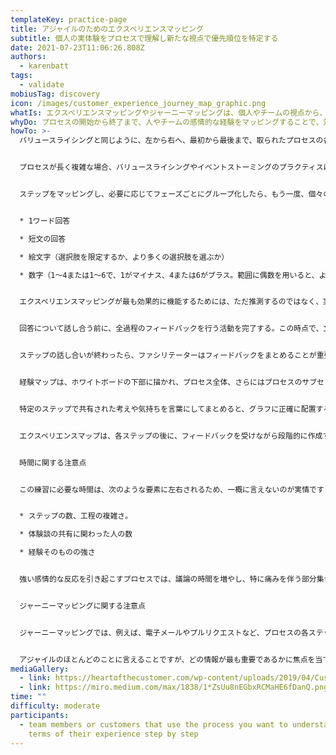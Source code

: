 ```yaml
---
templateKey: practice-page
title: アジャイルのためのエクスペリエンスマッピング
subtitle: 個人の実体験をプロセスで理解し新たな視点で優先順位を特定する
date: 2021-07-23T11:06:26.808Z
authors:
  - karenbatt
tags:
  - validate
mobiusTag: discovery
icon: /images/customer_experience_journey_map_graphic.png
whatIs: エクスペリエンスマッピングやジャーニーマッピングは、個人やチームの視点から、プロセスの各段階や特定の重要なステップにおける感情的な反応（思考や感情）に焦点を当て、プロセスとその中で誰かが歩む旅をグラフィカルに表現するために使用します。この手法は、UXデザインにおいて、潜在的な顧客体験を評価するための仮想シナリオに多用されています。また、アジャイルプロジェクトワークにおいても、既存のプロセスを使用する実際の人々やチームを巻き込む際に、多くの価値を発揮します。
whyDo: プロセスの開始から終了まで、人やチームの感情的な経験をマッピングすることで、対処すべきリスク領域や痛みのポイントを特定することができます。また、優先順位を評価する際に役立つ情報を提供したり、誤った前提を明らかにしたりすることができます。また、機会を特定するのにも役立ちます。このプラクティスが作成するビジュアルマップにより、アジャイルチームと利害関係者は、プロセス体験の質を向上させるために具体的にどのようなことに取り組む必要があるのかを一目で確認でき、部門を超えた連携と集中を向上させる。優先順位付けと意思決定の実践に重要なインプット情報を提供します。
howTo: >-
  バリュースライシングと同じように、左から右へ、最初から最後まで、取られたプロセスの各主要ステップを説明することから始めます。


  プロセスが長く複雑な場合、バリュースライシングやイベントストーミングのプラクティスにあるように、「新規ユーザーの作成」のように、自然にプロセスのフェーズを形成するステップを集約またはグループ化することが有効な場合があります。フェーズをグループ化することで、例えばウォーク・ザ・ウォールやスプリントレビューのように、活動に直接参加していない人でもマップを明確に読むことができます。また、このプラクティスのフィードバックの部分を、必要であれば、1日のうちに異なるセッションに分割することも容易にできる。


  ステップをマッピングし、必要に応じてフェーズごとにグループ化したら、もう一度、個々のステップに戻り、各人が経験したエクスペリエンス（感情反応、つまり思考や感情）をリストアップします。個々の経験に対するフィードバックは、プロセス、関与する人の数、この実践が行われている文化や状況、プロセスが個人やチームメンバーにとってどの程度問題があるかに応じて、さまざまな方法で行うことができます:


  * 1ワード回答

  * 短文の回答

  * 絵文字（選択肢を限定するか、より多くの選択肢を選ぶか）

  * 数字（1～4または1～6で、1がマイナス、4または6がプラス。範囲に偶数を用いると、より肯定的な回答か、より否定的な回答のどちらかを選択することになります。）


  エクスペリエンスマッピングが最も効果的に機能するためには、ただ推測するのではなく、実際にそのプロセスを使用している人たちを参加させることです。アジャイルで効果的な実践をするためには、方程式から個人的なバイアスを取り除くことが本当に重要です。開発チームに、自分たちのソリューションを使っている人がどう感じるかを聞いても、他の人の経験についての正確な評価が得られるとは限りません。


  回答について話し合う前に、全過程のフィードバックを行う活動を完了する。この時点で、文章でフィードバックを行った後、少し休憩を取るのがよいでしょう。マッピングされるプロセスによっては、この実践によって多くの議論が巻き起こるかもしれません。人前で弱音を吐くのはとても勇気がいることであり、その力を過小評価してはならないからです。


  ステップの話し合いが終わったら、ファシリテーターはフィードバックをまとめることが重要です。大きなポストイットを使い、共有されたすべての事柄の下に配置します。これをどのように行うかは、選んだフィードバック・エクスペリエンスの形式によって異なります。要約する言葉や短いフレーズ、絵文字、色、数字（全回答の平均値）などを使用することができます。


  経験マップは、ホワイトボードの下部に描かれ、プロセス全体、さらにはプロセスのサブセット内で経験がどのように変化するかを視覚的に示すものです。これは、X軸とY軸を中間点で2等分するシンプルなグラフを作成することで行います。Y軸の値は、経験した感情の範囲を示し、X軸の上にはポジティブな回答、X軸の交点にはニュートラルな感情、その下にはネガティブな回答がプロットされる。X軸は、時間経過に伴う個々のステップを示す。


  特定のステップで共有された考えや気持ちを言葉にしてまとめると、グラフに正確に配置するのが難しくなりますが、地図作成には欠かせない要素なので、慎重に判断してください。


  エクスペリエンスマップは、各ステップの後に、フィードバックを受けながら段階的に作成することができますが、各サブセットやセッションの最後に作成する方がインパクトがあることが多いです。できるだけ偏りのない思考や感情に関するコメントを得るために、グラフを導入する前に参加者がフィードバックを記録することが重要である。


  時間に関する注意点


  この練習に必要な時間は、次のような要素に左右されるため、一概に言えないのが実情です:


  * ステップの数、工程の複雑さ。

  * 体験談の共有に関わった人の数

  * 経験そのものの強さ


  強い感情的な反応を引き起こすプロセスでは、議論の時間を増やし、特に痛みを伴う部分集合を議論した後は休憩時間を増やし、これを効果的に進めるための機転とリーダーシップが必要となります。しかし、このようなプロセスこそ、この実践から最も大きな利益を得ることができるのです。


  ジャーニーマッピングに関する注意点


  ジャーニーマッピングでは、例えば、電子メールやプルリクエストなど、プロセスの各ステップにおいて、誰かがどのようにやり取りをするのかについての詳細な情報が含まれることがあります。これらはタッチポイントと呼ばれます。 ジャーニーマッピングでは、特定のフィードバックポイントをより詳しく説明するために、グラフの下に顧客からの引用を記録することもあります。


  アジャイルのほとんどのことに言えることですが、どの情報が最も重要であるかに焦点を当てることが、効果的であるための鍵です。
mediaGallery:
  - link: https://heartofthecustomer.com/wp-content/uploads/2019/04/Customer_experience_journey_map_graphic.png
  - link: https://miro.medium.com/max/1838/1*ZsUu8nEGbxRCMaHE6fDanQ.png
time: ""
difficulty: moderate
participants:
  - team members or customers that use the process you want to understand in
    terms of their experience step by step
---
```

